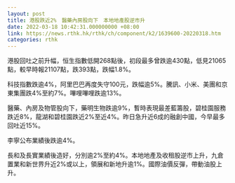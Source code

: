 ```yaml
---
layout: post
title: 港股跌近2%　醫藥內房股向下　本地地產股逆市升
date: 2022-03-18 10:42:31.000000000 +08:00
link: https://news.rthk.hk/rthk/ch/component/k2/1639600-20220318.htm
categories: rthk
---
```


港股回吐之前升幅，恒生指數低開268點後，初段最多曾跌逾430點，低見21065點，較早時報21107點，跌393點，跌幅1.8%。

科技指數跌逾4%，阿里巴巴再度失守100元，跌幅逾5%。騰訊、小米、美團和京東集團跌4%至約7%。嗶哩嗶哩跌逾13%。

醫藥、內房及物管股向下，藥明生物跌逾9%，暫時表現最差藍籌股，碧桂園服務跌近8%，龍湖和碧桂園跌近2%至近4%。昨日急升近6成的融創中國，今早最多回吐近15%。

李寧公布業績後跌逾4%。

長和及長實業績後造好，分別逾2%至約4%。本地地產及收租股逆市上升，九倉置業和新世界升近2%或以上，領展和新地升逾1%。國際油價反彈，帶動油股上升。
